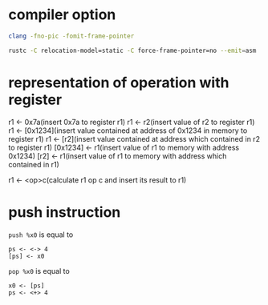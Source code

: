 # compiler option

```sh
clang -fno-pic -fomit-frame-pointer
```

```sh
rustc -C relocation-model=static -C force-frame-pointer=no --emit=asm
```

# representation of operation with register

r1 <- 0x7a(insert 0x7a to register r1)
r1 <- r2(insert value of r2 to register r1)
r1 <- \[0x1234\](insert value contained at address of 0x1234 in memory to register r1)
r1 <- \[r2\](insert value contained at address which contained in r2 to register r1)
\[0x1234\] <- r1(insert value of r1 to memory with address 0x1234)
\[r2\] <- r1(insert value of r1 to memory with address which contained in r1)

r1 <- \<op\>c(calculate r1 op c and insert its result to r1)

# push instruction

`push %x0` is equal to

```
ps <- <-> 4
[ps] <- x0
```

`pop %x0` is equal to

```
x0 <- [ps]
ps <- <+> 4
```
